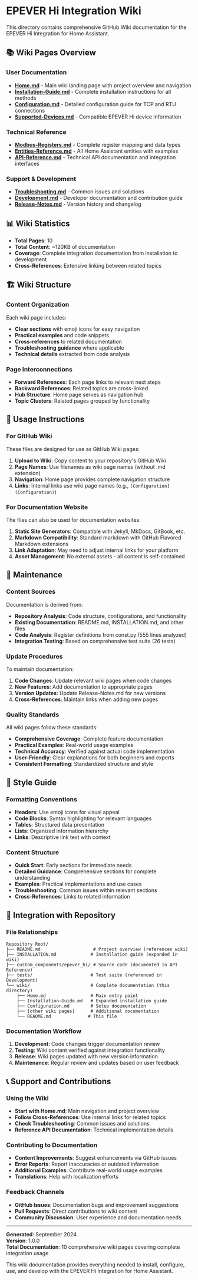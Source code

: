 # EPEVER Hi Integration Wiki

This directory contains comprehensive GitHub Wiki documentation for the EPEVER Hi Integration for Home Assistant.

## 📚 Wiki Pages Overview

### User Documentation
- **[Home.md](Home.md)** - Main wiki landing page with project overview and navigation
- **[Installation-Guide.md](Installation-Guide.md)** - Complete installation instructions for all methods  
- **[Configuration.md](Configuration.md)** - Detailed configuration guide for TCP and RTU connections
- **[Supported-Devices.md](Supported-Devices.md)** - Compatible EPEVER Hi device information

### Technical Reference
- **[Modbus-Registers.md](Modbus-Registers.md)** - Complete register mapping and data types
- **[Entities-Reference.md](Entities-Reference.md)** - All Home Assistant entities with examples
- **[API-Reference.md](API-Reference.md)** - Technical API documentation and integration interfaces

### Support & Development
- **[Troubleshooting.md](Troubleshooting.md)** - Common issues and solutions
- **[Development.md](Development.md)** - Developer documentation and contribution guide
- **[Release-Notes.md](Release-Notes.md)** - Version history and changelog

## 📊 Wiki Statistics

- **Total Pages**: 10
- **Total Content**: ~120KB of documentation
- **Coverage**: Complete integration documentation from installation to development
- **Cross-References**: Extensive linking between related topics

## 🏗️ Wiki Structure

### Content Organization
Each wiki page includes:
- **Clear sections** with emoji icons for easy navigation
- **Practical examples** and code snippets
- **Cross-references** to related documentation  
- **Troubleshooting guidance** where applicable
- **Technical details** extracted from code analysis

### Page Interconnections
- **Forward References**: Each page links to relevant next steps
- **Backward References**: Related topics are cross-linked
- **Hub Structure**: Home page serves as navigation hub
- **Topic Clusters**: Related pages grouped by functionality

## 🎯 Usage Instructions

### For GitHub Wiki
These files are designed for use as GitHub Wiki pages:

1. **Upload to Wiki**: Copy content to your repository's GitHub Wiki
2. **Page Names**: Use filenames as wiki page names (without .md extension)
3. **Navigation**: Home page provides complete navigation structure
4. **Links**: Internal links use wiki page names (e.g., `[Configuration](Configuration)`)

### For Documentation Website
The files can also be used for documentation websites:

1. **Static Site Generators**: Compatible with Jekyll, MkDocs, GitBook, etc.
2. **Markdown Compatibility**: Standard markdown with GitHub Flavored Markdown extensions
3. **Link Adaptation**: May need to adjust internal links for your platform
4. **Asset Management**: No external assets - all content is self-contained

## 🔧 Maintenance

### Content Sources
Documentation is derived from:
- **Repository Analysis**: Code structure, configurations, and functionality
- **Existing Documentation**: README.md, INSTALLATION.md, and other files
- **Code Analysis**: Register definitions from const.py (555 lines analyzed)
- **Integration Testing**: Based on comprehensive test suite (26 tests)

### Update Procedures
To maintain documentation:
1. **Code Changes**: Update relevant wiki pages when code changes
2. **New Features**: Add documentation to appropriate pages
3. **Version Updates**: Update Release-Notes.md for new versions
4. **Cross-References**: Maintain links when adding new pages

### Quality Standards
All wiki pages follow these standards:
- **Comprehensive Coverage**: Complete feature documentation
- **Practical Examples**: Real-world usage examples  
- **Technical Accuracy**: Verified against actual code implementation
- **User-Friendly**: Clear explanations for both beginners and experts
- **Consistent Formatting**: Standardized structure and style

## 🎨 Style Guide

### Formatting Conventions
- **Headers**: Use emoji icons for visual appeal
- **Code Blocks**: Syntax highlighting for relevant languages
- **Tables**: Structured data presentation
- **Lists**: Organized information hierarchy
- **Links**: Descriptive link text with context

### Content Structure
- **Quick Start**: Early sections for immediate needs
- **Detailed Guidance**: Comprehensive sections for complete understanding
- **Examples**: Practical implementations and use cases
- **Troubleshooting**: Common issues within relevant sections
- **Cross-References**: Links to related information

## 🔗 Integration with Repository

### File Relationships
```
Repository Root/
├── README.md                    # Project overview (references wiki)
├── INSTALLATION.md             # Installation guide (expanded in wiki)
├── custom_components/epever_hi/ # Source code (documented in API Reference)
├── tests/                      # Test suite (referenced in Development)
└── wiki/                       # Complete documentation (this directory)
    ├── Home.md                 # Main entry point
    ├── Installation-Guide.md   # Expanded installation guide
    ├── Configuration.md        # Setup documentation  
    ├── [other wiki pages]      # Additional documentation
    └── README.md              # This file
```

### Documentation Workflow
1. **Development**: Code changes trigger documentation review
2. **Testing**: Wiki content verified against integration functionality  
3. **Release**: Wiki pages updated with new version information
4. **Maintenance**: Regular review and updates based on user feedback

## 📞 Support and Contributions

### Using the Wiki
- **Start with Home.md**: Main navigation and project overview
- **Follow Cross-References**: Use internal links for related topics
- **Check Troubleshooting**: Common issues and solutions
- **Reference API Documentation**: Technical implementation details

### Contributing to Documentation
- **Content Improvements**: Suggest enhancements via GitHub issues
- **Error Reports**: Report inaccuracies or outdated information
- **Additional Examples**: Contribute real-world usage examples
- **Translations**: Help with localization efforts

### Feedback Channels
- **GitHub Issues**: Documentation bugs and improvement suggestions
- **Pull Requests**: Direct contributions to wiki content
- **Community Discussion**: User experience and documentation needs

---

**Generated**: September 2024  
**Version**: 1.0.0  
**Total Documentation**: 10 comprehensive wiki pages covering complete integration usage

This wiki documentation provides everything needed to install, configure, use, and develop with the EPEVER Hi Integration for Home Assistant.